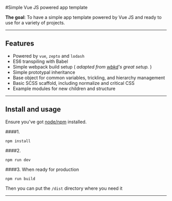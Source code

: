 #Simple Vue JS powered app template

__The goal__: To have a simple app template powered by Vue JS and ready to use for a variety of projects.  

---

## Features
- Powered by `vue`, `zepto` and `lodash`
- ES6 transpiling with Babel
- Simple webpack build setup ( _adapted from [wbkd](https://github.com/wbkd/yet-another-webpack-es6-starterkit)'s great setup._ )
- Simple prototypal inheritance
- Base object for common variables, trickling, and hierarchy management
- Basic SCSS scaffold, including normalize and critical CSS
- Example modules for new children and structure

---

## Install and usage

Ensure you've got [node/npm](https://nodejs.org/en/) installed.

####1.
```
npm install
```

####2. 
```
npm run dev
```

####3.
When ready for production
```
npm run build
```
Then you can put the `/dist` directory where you need it

---
